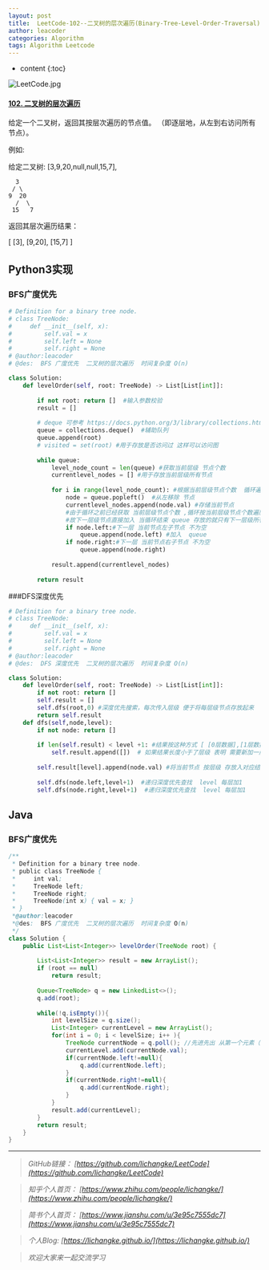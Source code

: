 ```yaml
---
layout: post
title:  LeetCode-102--二叉树的层次遍历(Binary-Tree-Level-Order-Traversal)
author: leacoder
categories: Algorithm 
tags: Algorithm Leetcode
---
```


* content
{:toc}


![LeetCode.jpg](https://upload-images.jianshu.io/upload_images/16846478-882f8a75bae24779.jpg?imageMogr2/auto-orient/strip%7CimageView2/2/w/1240)

#### [102\. 二叉树的层次遍历](https://leetcode-cn.com/problems/binary-tree-level-order-traversal/)

给定一个二叉树，返回其按层次遍历的节点值。 （即逐层地，从左到右访问所有节点）。

例如:

给定二叉树: [3,9,20,null,null,15,7],

      3
     / \
    9  20
      /  \
     15   7

返回其层次遍历结果：

[
  [3],
  [9,20],
  [15,7]
]

## Python3实现

### BFS广度优先

```python
# Definition for a binary tree node.
# class TreeNode:
#     def __init__(self, x):
#         self.val = x
#         self.left = None
#         self.right = None
# @author:leacoder 
# @des:  BFS 广度优先  二叉树的层次遍历  时间复杂度 O(n)

class Solution:
    def levelOrder(self, root: TreeNode) -> List[List[int]]:
        
        if not root: return []  #输入参数校验
        result = []
        
        # deque 可参考 https://docs.python.org/3/library/collections.html#collections.deque
        queue = collections.deque()  #辅助队列  
        queue.append(root)
        # visited = set(root) #用于存放是否访问过 这样可以访问图
        
        while queue:
            level_node_count = len(queue) #获取当前层级 节点个数 
            currentlevel_nodes = [] #用于存放当前层级所有节点
            
            for i in range(level_node_count): #根据当前层级节点个数  循环遍历当前层级所有node
                node = queue.popleft()  #从左移除 节点
                currentlevel_nodes.append(node.val) #存储当前节点
                #由于循环之前已经获取 当前层级节点个数 ,循环按当前层级节点个数遍历并移除当前节点   
                #故下一层级节点直接加入 当循环结束 queue 存放的就只有下一层级所有节点 
                if node.left:#下一层 当前节点左子节点 不为空
                    queue.append(node.left) #加入  queue 
                if node.right:#下一层 当前节点右子节点 不为空
                    queue.append(node.right)
                    
            result.append(currentlevel_nodes)
            
        return result
```
###DFS深度优先

```python
# Definition for a binary tree node.
# class TreeNode:
#     def __init__(self, x):
#         self.val = x
#         self.left = None
#         self.right = None
# @author:leacoder 
# @des:  DFS 深度优先  二叉树的层次遍历  时间复杂度 O(n)

class Solution:
    def levelOrder(self, root: TreeNode) -> List[List[int]]:
        if not root: return []
        self.result = []
        self.dfs(root,0) #深度优先搜索，每次传入层级 便于将每层级节点存放起来
        return self.result
    def dfs(self,node,level):
        if not node: return []
        
        if len(self.result) < level +1: #结果按这种方式 [ [0层数据],[1层数据] ,... ,[n层数据] ] 存储
            self.result.append([])  # 如果结果长度小于了层级 表明 需要新加一层级数据存放[]
            
        self.result[level].append(node.val) #将当前节点 按层级 存放入对应结果中
        
        self.dfs(node.left,level+1)  #递归深度优先查找  level 每层加1
        self.dfs(node.right,level+1)  #递归深度优先查找  level 每层加1
```

## Java
### BFS广度优先

```java
/**
 * Definition for a binary tree node.
 * public class TreeNode {
 *     int val;
 *     TreeNode left;
 *     TreeNode right;
 *     TreeNode(int x) { val = x; }
 * }
 *@author:leacoder 
 *@des:  BFS 广度优先  二叉树的层次遍历  时间复杂度 O(n)
 */
class Solution {
    public List<List<Integer>> levelOrder(TreeNode root) {
        
        List<List<Integer>> result = new ArrayList();
        if (root == null)
            return result;
        
        Queue<TreeNode> q = new LinkedList<>();
        q.add(root);
        
        while(!q.isEmpty()){
            int levelSize = q.size();
            List<Integer> currentLevel = new ArrayList();
            for(int i = 0; i < levelSize; i++ ){
                TreeNode currentNode = q.poll(); //先进先出 从第一个元素（头部）  移除
                currentLevel.add(currentNode.val);
                if(currentNode.left!=null){
                    q.add(currentNode.left);
                }
                if(currentNode.right!=null){
                    q.add(currentNode.right);
                }
            }
            result.add(currentLevel);
        }
        return result;
    }
}
```

----
>*GitHub链接：*
>*[https://github.com/lichangke/LeetCode](https://github.com/lichangke/LeetCode)*

>*知乎个人首页：*
>*[https://www.zhihu.com/people/lichangke/](https://www.zhihu.com/people/lichangke/)*

>*简书个人首页：*
>*[https://www.jianshu.com/u/3e95c7555dc7](https://www.jianshu.com/u/3e95c7555dc7)*

>*个人Blog:*
>*[https://lichangke.github.io/](https://lichangke.github.io/)*

>*欢迎大家来一起交流学习*
